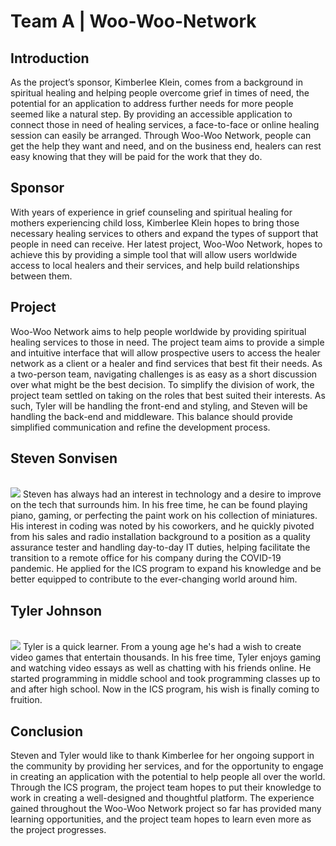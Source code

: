 # Team A | Woo-Woo-Network

## Introduction

As the project’s sponsor, Kimberlee Klein, comes from a background in spiritual healing and helping people overcome grief in times of need, the potential for an application to address further needs for more people seemed like a natural step. By providing an accessible application to connect those in need of healing services, a face-to-face or online healing session can easily be arranged. Through Woo-Woo Network, people can get the help they want and need, and on the business end, healers can rest easy knowing that they will be paid for the work that they do.

## Sponsor

With years of experience in grief counseling and spiritual healing for mothers experiencing child loss, Kimberlee Klein hopes to bring those necessary healing services to others and expand the types of support that people in need can receive. Her latest project, Woo-Woo Network, hopes to achieve this by providing a simple tool that will allow users worldwide access to local healers and their services, and help build relationships between them.

## Project

Woo-Woo Network aims to help people worldwide by providing spiritual healing services to those in need. The project team aims to provide a simple and intuitive interface that will allow prospective users to access the healer network as a client or a healer and find services that best fit their needs. As a two-person team, navigating challenges is as easy as a short discussion over what might be the best decision. To simplify the division of work, the project team settled on taking on the roles that best suited their interests. As such, Tyler will be handling the front-end and styling, and Steven will be handling the back-end and middleware. This balance should provide simplified communication and refine the development process.

<div class="block" markdown="1">
<h2>Steven Sonvisen</h2>
<br>
<div class="inner-block" markdown="1">
<img src="team-bios-photos/cs/team-a/steven-sonvisen.png" class="portrait-img">
Steven has always had an interest in technology and a desire to improve on the tech that surrounds him. In his free time, he can be found playing piano, gaming, or perfecting the paint work on his collection of miniatures. His interest in coding was noted by his coworkers, and he quickly pivoted from his sales and radio installation background to a position as a quality assurance tester and handling day-to-day IT duties, helping facilitate the transition to a remote office for his company during the COVID-19 pandemic. He applied for the ICS program to expand his knowledge and be better equipped to contribute to the ever-changing world around him.
<br>
</div>
</div>

<div class="block" markdown="1">
<h2>Tyler Johnson</h2>
<br>
<div class="inner-block" markdown="1">
<img src="team-bios-photos/cs/team-a/tyler-johnson.png" class="portrait-img">
Tyler is a quick learner. From a young age he's had a wish to create video games that entertain thousands. In his free time, Tyler enjoys gaming and watching video essays as well as chatting with his friends online. He started programming in middle school and took programming classes up to and after high school. Now in the ICS program, his wish is finally coming to fruition.
<br>
</div>
</div>

## Conclusion
Steven and Tyler would like to thank Kimberlee for her ongoing support in the community by providing her services, and for the opportunity to engage in creating an application with the potential to help people all over the world. Through the ICS program, the project team hopes to put their knowledge to work in creating a well-designed and thoughtful platform. The experience gained throughout the Woo-Woo Network project so far has provided many learning opportunities, and the project team hopes to learn even more as the project progresses.


